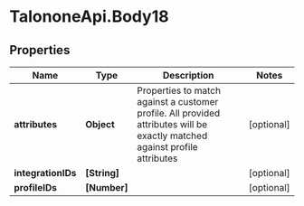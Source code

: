 # TalononeApi.Body18

## Properties
Name | Type | Description | Notes
------------ | ------------- | ------------- | -------------
**attributes** | **Object** | Properties to match against a customer profile. All provided attributes will be exactly matched against profile attributes | [optional] 
**integrationIDs** | **[String]** |  | [optional] 
**profileIDs** | **[Number]** |  | [optional] 


